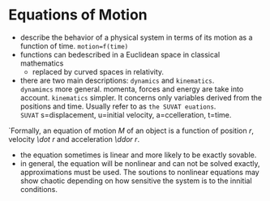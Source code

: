 # Equations of Motion
* describe the behavior of a physical system in terms of its motion as a function of time. `motion=f(time)`  
* functions can bedescribed in a Euclidean space in classical mathematics
  * replaced by curved spaces in relativity.  
* there are two main descriptions: `dynamics` and `kinematics`.  
`dynamimcs` more general. momenta, forces and energy are take into account.
`kinematics` simpler. It concerns only variables derived from the positions and time. Usually refer to as `the SUVAT euations`.  
`SUVAT` s=displacement, u=initial velocity, a=ccelleration, t=time.

`Formally, an equation of motion _M_ of an object is a function of position _r_, velocity _\dot r_ and acceleration _\ddor r_.  
* the equation sometimes is linear and more likely to be exactly sovable.
* in general, the equation will be nonlinear and can not be solved exactly, approximations must be used. The soutions to nonlinear equations
 may show chaotic depending on how sensitive the system is to the innitial conditions.
